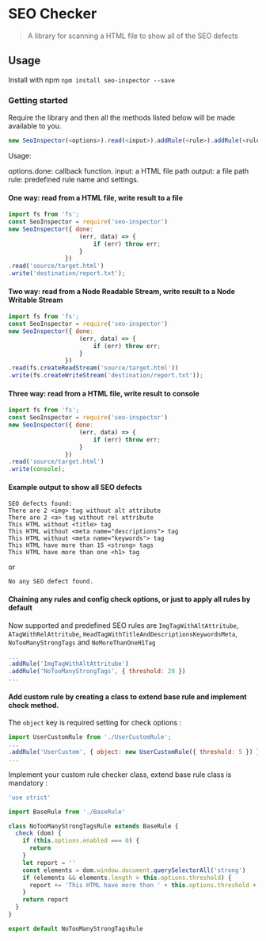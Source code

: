 # SEO Checker
> A library for scanning a HTML file to show all of the SEO defects 

## Usage

Install with npm `npm install seo-inspector --save`

### Getting started

Require the library and then all the methods listed below will be made available to you.

```js
new SeoInspector(<options>).read(<input>).addRule(<rule>).addRule(<rule>).write(<output>);
```

Usage:

options.done: callback function.
input: a HTML file path
output: a file path
rule: predefined rule name and settings.

#### One way: read from a HTML file, write result to a file

```js
import fs from 'fs';
const SeoInspector = require('seo-inspector')
new SeoInspector({ done:
                    (err, data) => {
                        if (err) throw err;
                    }
                })
.read('source/target.html')
.write('destination/report.txt');
```

#### Two way: read from a Node Readable Stream, write result to a Node Writable Stream

```js
import fs from 'fs';
const SeoInspector = require('seo-inspector')
new SeoInspector({ done:
                    (err, data) => {
                        if (err) throw err;
                    }
                })
.read(fs.createReadStream('source/target.html'))
.write(fs.createWriteStream('destination/report.txt'));
```

#### Three way: read from a HTML file, write result to console

```js
import fs from 'fs';
const SeoInspector = require('seo-inspector')
new SeoInspector({ done:
                    (err, data) => {
                        if (err) throw err;
                    }
                })
.read('source/target.html')
.write(console);
```

#### Example output to show all SEO defects

```
SEO defects found:
There are 2 <img> tag without alt attribute
There are 2 <a> tag without rel attribute
This HTML without <title> tag
This HTML without <meta name="descriptions"> tag
This HTML without <meta name="keywords"> tag
This HTML have more than 15 <strong> tags
This HTML have more than one <h1> tag
```
or
```
No any SEO defect found.
```

#### Chaining any rules and config check options, or just to apply all rules by default

Now supported and predefined SEO rules are `ImgTagWithAltAttritube`, `ATagWithRelAttritube`, `HeadTagWithTitleAndDescriptionsKeywordsMeta`, `NoTooManyStrongTags` and `NoMoreThanOneH1Tag`

```js
...
.addRule('ImgTagWithAltAttritube')
.addRule('NoTooManyStrongTags', { threshold: 20 })
...
```

#### Add custom rule by creating a class to extend base rule and implement check method.

The `object` key is required setting for check options : 

```js
import UserCustomRule from './UserCustomRule';
...
.addRule('UserCustom', { object: new UserCustomRule({ threshold: 5 }) })
...
```

Implement your custom rule checker class, extend base rule class is mandatory :

```js
'use strict'

import BaseRule from './BaseRule'

class NoTooManyStrongTagsRule extends BaseRule {
  check (dom) {
    if (this.options.enabled === 0) {
      return
    }
    let report = ''
    const elements = dom.window.document.querySelectorAll('strong')
    if (elements && elements.length > this.options.threshold) {
      report += 'This HTML have more than ' + this.options.threshold + ' <strong> tags'
    }
    return report
  }
}

export default NoTooManyStrongTagsRule
```
